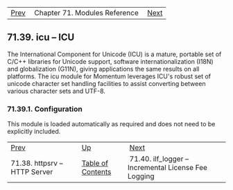 |     |     |     |
| --- | --- | --- |
| [Prev](modules.httpsrv)  | Chapter 71. Modules Reference |  [Next](modules.ilf_logger) |

## 71.39. icu – ICU

<a className="indexterm" name="idp21931840"></a>

The International Component for Unicode (ICU) is a mature, portable set of C/C++ libraries for Unicode support, software internationalization (I18N) and globalization (G11N), giving applications the same results on all platforms. The icu module for Momentum leverages ICU's robust set of unicode character set handling facilities to assist converting between various character sets and UTF-8.

### 71.39.1. Configuration

This module is loaded automatically as required and does not need to be explicitly included.

|     |     |     |
| --- | --- | --- |
| [Prev](modules.httpsrv)  | [Up](modules) |  [Next](modules.ilf_logger) |
| 71.38. httpsrv – HTTP Server  | [Table of Contents](index) |  71.40. ilf_logger – Incremental License Fee Logging |

